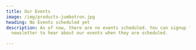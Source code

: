 ```yaml
---
title: Our Events
image: /img/products-jumbotron.jpg
heading: No Events scheduled yet
description: As of now, there are no events scheduled. You can signup for our
  newsletter to hear about our events when they are scheduled.

---
```

